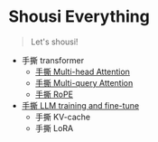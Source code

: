# Shousi Everything

> Let's shousi!

- 手撕 transformer
  - [手撕 Multi-head Attention](./transformer.ipynb)
  - [手撕 Multi-query Attention](./transformer.ipynb)
  - [手撕 RoPE](./positional_encoding.ipynb)
- [手撕 LLM training and fine-tune](./LLM_training_and_ft.ipynb)
  - 手撕 KV-cache
  - 手撕 LoRA
